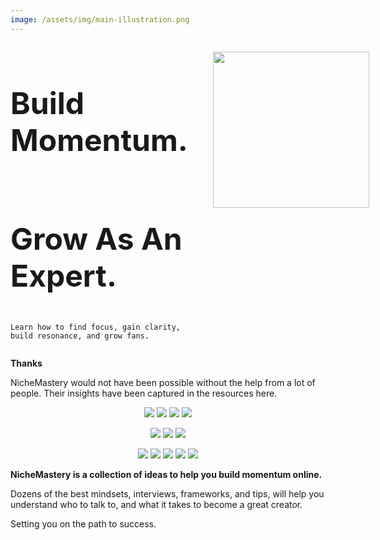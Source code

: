 ```yaml
---
image: /assets/img/main-illustration.png
---
```


<div class="hero" style="display:flex; flex-direction:row;">

  <div style="flex:1; flex-direction:column; display:flex; justify-content:center;">
    <h1 style="font-size:calc(1.2rem + 3vmin)">Build Momentum.</h1>
    <h1 style="font-size:calc(1.2rem + 3vmin)">Grow As An Expert.</h1>

    Learn how to find focus, gain clarity, build resonance, and grow fans.
  </div>

  <figure id="hero-image" style="flex:1; text-align:center;">
    <img style="width: 250px; padding-right: 10px" src='/assets/img/main-illustration-nobg.png'>
  </figure>

</div>



**Thanks**

NicheMastery would not have been possible without the help from a lot of people. Their insights have been captured in the resources here.


<div class="gallery" style="text-align:center">
<!-- those that gave 1:1 converations & recorded interview -->
<a href="https://twitter.com/jspector"><img src='/assets/img/profile/jspector.jpg'></a>
<a href="https://twitter.com/bazzaruto"><img src='/assets/img/profile/bazzaruto.jpg'></a>
<a href="https://twitter.com/arvidkahl"><img src='/assets/img/profile/arvidkahl.jpg'></a>
<a href="https://twitter.com/iamclintmurphy"><img src='/assets/img/profile/iamclintmurphy.jpg'></a>


<a href="https://twitter.com/growthcurrency"><img src='/assets/img/profile/growthcurrency.jpg'></a>
<a href="https://twitter.com/ungatedcreative"><img src='/assets/img/profile/ungatedcreative.jpg'></a>
<a href="https://twitter.com/jessievbreugel"><img src='/assets/img/profile/jessievbreugel.jpg'></a>

<!-- those that we interviewed / gave tips -->
<a href="https://twitter.com/briandito"><img src='/assets/img/profile/briandito.jpg'></a>
<a href="https://twitter.com/brandwithdan"><img src='/assets/img/profile/brandwithdan.jpg'></a>
<a href="https://twitter.com/anthonycastrio"><img src='/assets/img/profile/anthonycastrio.jpg'></a>
<a href="https://twitter.com/william3willis"><img src='/assets/img/profile/william3willis.jpg'></a>
<a href="https://twitter.com/quinnwasgaming"><img src='/assets/img/profile/quinnwasgaming.jpg'></a>

</div>



**NicheMastery is a collection of ideas to help you build momentum online.**

Dozens of the best mindsets, interviews, frameworks, and tips, will help you understand who to talk to, and what it takes to become a great creator.

Setting you on the path to success.

